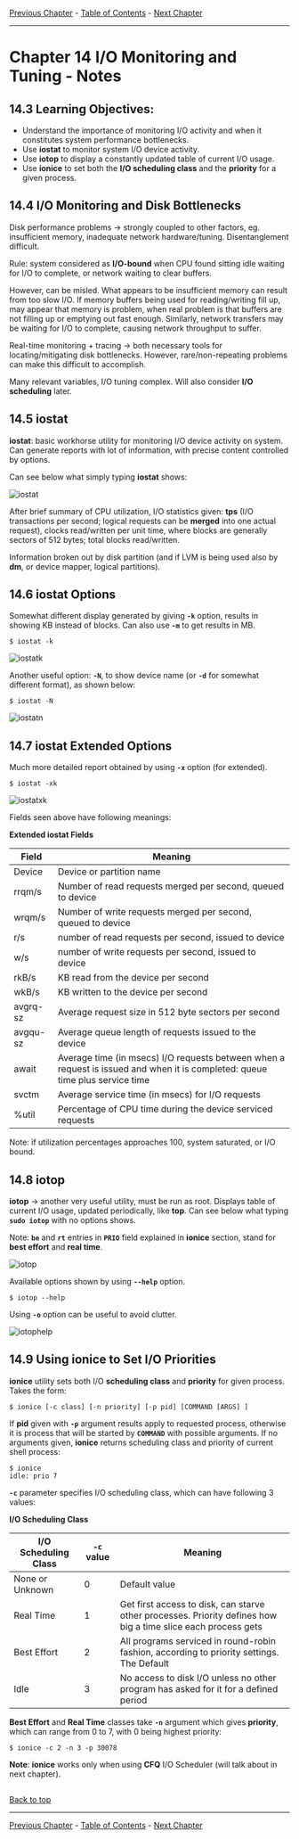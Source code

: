 [Previous Chapter](../Ch13-memory/notes_Ch13.md) - [Table of Contents](../README.md#table-of-contents) - [Next Chapter](../Ch15-schedulingio/notes_Ch15.md)

---

# Chapter 14 I/O Monitoring and Tuning - Notes

## 14.3 Learning Objectives:
- Understand the importance of monitoring I/O activity and when it constitutes system performance bottlenecks.
- Use **iostat** to monitor system I/O device activity.
- Use **iotop** to display a constantly updated table of current I/O usage.
- Use **ionice** to set both the **I/O scheduling class** and the **priority** for a given process.


## 14.4 I/O Monitoring and Disk Bottlenecks
Disk performance problems -> strongly coupled to other factors, eg. insufficient memory, inadequate network hardware/tuning. Disentanglement difficult.

Rule: system considered as **I/O-bound** when CPU found sitting idle waiting for I/O to complete, or network waiting to clear buffers.

However, can be misled. What appears to be insufficient memory can result from too slow I/O. If memory buffers being used for reading/writing fill up, may appear that memory is problem, when real problem is that buffers are not filling up or emptying out fast enough. Similarly, network transfers may be waiting for I/O to complete, causing network throughput to suffer.

Real-time monitoring + tracing -> both necessary tools for locating/mitigating disk bottlenecks. However, rare/non-repeating problems can make this difficult to accomplish.

Many relevant variables, I/O tuning complex. Will also consider **I/O scheduling** later.


## 14.5 iostat
**iostat**: basic workhorse utility for monitoring I/O device activity on system. Can generate reports with lot of information, with precise content controlled by options.

Can see below what simply typing **iostat** shows:

![iostat](../images/iostat.png)

After brief summary of CPU utilization, I/O statistics given: **tps** (I/O transactions per second; logical requests can be **merged** into one actual request), clocks read/written per unit time, where blocks are generally sectors of 512 bytes; total blocks read/written.

Information broken out by disk partition (and if LVM is being used also by **dm**, or device mapper, logical partitions).


## 14.6 iostat Options
Somewhat different display generated by giving **`-k`** option, results in showing KB instead of blocks. Can also use **`-m`** to get results in MB.
```shell
$ iostat -k
```
![iostatk](../images/iostatk.png)

Another useful option: **`-N`**, to show device name (or **`-d`** for somewhat different format), as shown below:
```shell
$ iostat -N
```
![iostatn](../images/iostatn.png)

## 14.7 iostat Extended Options
Much more detailed report obtained by using **`-x`** option (for extended).
```shell
$ iostat -xk
```
![iostatxk](../images/iostatxk.png)

Fields seen above have following meanings:

**Extended iostat Fields**

Field | Meaning
----- | -------
Device | Device or partition name
rrqm/s | Number of read requests merged per second, queued to device
wrqm/s | Number of write requests merged per second, queued to device
r/s | number of read requests per second, issued to device
w/s | number of write requests per second, issued to device
rkB/s | KB read from the device per second
wkB/s | KB written to the device per second
avgrq-sz | Average request size in 512 byte sectors per second
avgqu-sz | Average queue length of requests issued to the device
await | Average time (in msecs) I/O requests between when a request is issued and when it is completed: queue time plus service time
svctm | Average service time (in msecs) for I/O requests
%util | Percentage of CPU time during the device serviced requests

Note: if utilization percentages approaches 100, system saturated, or I/O bound.

## 14.8 iotop
**iotop** -> another very useful utility, must be run as root. Displays table of current I/O usage, updated periodically, like **top**. Can see below what typing **`sudo iotop`** with no options shows.

Note: **`be`** and **`rt`** entries in **`PRIO`** field explained in **ionice** section, stand for **best effort** and **real time**.

![iotop](../images/iotop.png)

Available options shown by using **`--help`** option.
```shell
$ iotop --help
```
Using **`-o`** option can be useful to avoid clutter.

![iotophelp](../images/iotophelp.png)


## 14.9 Using ionice to Set I/O Priorities
**ionice** utility sets both I/O **scheduling class** and **priority** for given process. Takes the form:
```shell
$ ionice [-c class] [-n priority] [-p pid] [COMMAND [ARGS] ]
```
If **pid** given with **`-p`** argument results apply to requested process, otherwise it is process that will be started by **`COMMAND`** with possible arguments. If no arguments given, **ionice** returns scheduling class and priority of current shell process:
```shell
$ ionice
idle: prio 7
```
**`-c`** parameter specifies I/O scheduling class, which can have following 3 values:

**I/O Scheduling Class**

I/O Scheduling Class | **`-c`** value | Meaning
-------------------- | -------------- | -------
None or Unknown | 0 | Default value
Real Time | 1 | Get first access to disk, can starve other processes. Priority defines how big a time slice each process gets
Best Effort | 2 | All programs serviced in round-robin fashion, according to priority settings. The Default
Idle | 3 | No access to disk I/O unless no other program has asked for it for a defined period

**Best Effort** and **Real Time** classes take **`-n`** argument which gives **priority**, which can range from 0 to 7, with 0 being highest priority:
```shell
$ ionice -c 2 -n 3 -p 30078
```

**Note**: **ionice** works only when using **CFQ** I/O Scheduler (will talk about in next chapter).


##

[Back to top](#)

---

[Previous Chapter](../Ch13-memory/notes_Ch13.md) - [Table of Contents](../README.md#table-of-contents) - [Next Chapter](../Ch15-schedulingio/notes_Ch15.md)
